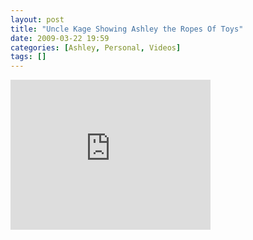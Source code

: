 ```yaml
---
layout: post
title: "Uncle Kage Showing Ashley the Ropes Of Toys"
date: 2009-03-22 19:59
categories: [Ashley, Personal, Videos]
tags: []
---
```

<iframe src="https://skydrive.live.com/embed?cid=F443C8FEC5D6FFCE&amp;resid=F443C8FEC5D6FFCE%21196&amp;authkey=AG7ZRQ25aiezExs" width="320" height="240" frameborder="0" scrolling="no"></iframe>

